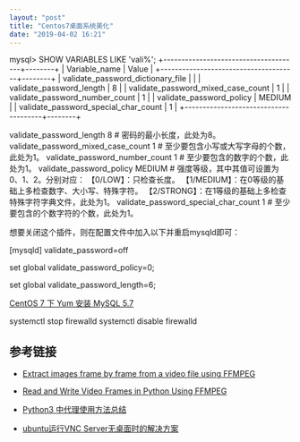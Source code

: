 ```yaml
---
layout: "post"
title: "Centos7桌面系统美化"
date: "2019-04-02 16:21"
---
```




mysql> SHOW VARIABLES LIKE 'vali%';
+--------------------------------------+--------+
| Variable_name                        | Value  |
+--------------------------------------+--------+
| validate_password_dictionary_file    |        |
| validate_password_length             | 8      |
| validate_password_mixed_case_count   | 1      |
| validate_password_number_count       | 1      |
| validate_password_policy             | MEDIUM |
| validate_password_special_char_count | 1      |
+--------------------------------------+--------+


validate_password_length 8 # 密码的最小长度，此处为8。
validate_password_mixed_case_count 1 # 至少要包含小写或大写字母的个数，此处为1。
validate_password_number_count 1 # 至少要包含的数字的个数，此处为1。
validate_password_policy MEDIUM # 强度等级，其中其值可设置为0、1、2。分别对应：
【0/LOW】：只检查长度。
【1/MEDIUM】：在0等级的基础上多检查数字、大小写、特殊字符。
【2/STRONG】：在1等级的基础上多检查特殊字符字典文件，此处为1。
validate_password_special_char_count 1 # 至少要包含的个数字符的个数，此处为1。

想要关闭这个插件，则在配置文件中加入以下并重启mysqld即可：

[mysqld]
validate_password=off


set global validate_password_policy=0;

set global validate_password_length=6;

[CentOS 7 下 Yum 安装 MySQL 5.7](https://qizhanming.com/blog/2017/05/10/centos-7-yum-install-mysql-57)


systemctl stop firewalld
systemctl disable firewalld



## 参考链接

*  [Extract images frame by frame from a video file using FFMPEG](https://www.bugcodemaster.com/article/extract-images-frame-frame-video-file-using-ffmpeg)


* [Read and Write Video Frames in Python Using FFMPEG](http://zulko.github.io/blog/2013/09/27/read-and-write-video-frames-in-python-using-ffmpeg/)

* [Python3 中代理使用方法总结](https://zhuanlan.zhihu.com/p/30670193)



* [ubuntu运行VNC Server无桌面时的解决方案](http://azyet.github.io/2015/06/03/ubuntuXfce4VNC/)
